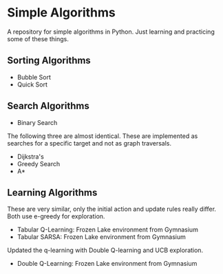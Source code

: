 # Simple Algorithms
A repository for simple algorithms in Python. Just learning and practicing some of these things.

## Sorting Algorithms
- Bubble Sort
- Quick Sort

## Search Algorithms
- Binary Search

The following three are almost identical. These are implemented as 
searches for a specific target and not as graph traversals.

- Dijkstra's 
- Greedy Search 
- A*

## Learning Algorithms
These are very similar, only the initial action and update rules really differ. 
Both use e-greedy for exploration.
- Tabular Q-Learning: Frozen Lake environment from Gymnasium
- Tabular SARSA: Frozen Lake environment from Gymnasium

Updated the q-learning with Double Q-learning and UCB exploration.
- Double Q-Learning: Frozen Lake environment from Gymnasium